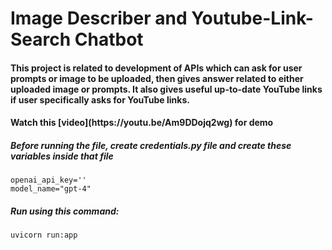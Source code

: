 # Image Describer and Youtube-Link-Search Chatbot

<h4> This project is related to development of APIs which can ask for user prompts or image to be uploaded, then gives answer related to either uploaded image or prompts. It also gives useful up-to-date YouTube links if user specifically asks for YouTube links.</h4>


<h4> Watch this [video](https://youtu.be/Am9DDojq2wg) for demo </h5>


<h5> Before running the file, create credentials.py file and create these variables inside that file </h5>

```
openai_api_key=''
model_name="gpt-4"
```

<h5> Run using this command:</h5>

```
uvicorn run:app
```
